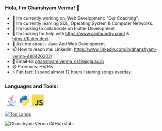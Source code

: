 ### Hola, I'm Ghanshyam Verma! 👋

- 🔭 I’m currently working on, Web Development: "Our Coaching".
- 🌱 I’m currently learning SQL, Operating System & Computer Networks.
- 👯 I’m looking to collaborate on Flutter Development.
- 🤔 I’m looking for help with https://www.sanfoundry.com/ & https://flutter.dev/.
- 💬 Ask me about - Java And Web Development.
- 📫 How to reach me: LinkedIn: https://www.linkedin.com/in/ghanshyam-verma-480426203/
- :email:             Email-Id: ghanshyam.verma_cs19@gla.ac.in
- 😄 Pronouns: He/His
- ⚡ Fun fact: I spend almost 12 hours listening songs everday.

<!-- -![gitImages](https://user-images.githubusercontent.com/67820202/112162579-3156bc80-8c12-11eb-97b6-2195cb0ca94d.jpg) -->
<h3 align="left">Languages and Tools:</h3>
<!-- <p align="left"> <a href="https://www.cprogramming.com/" target="_blank"> <img src="https://raw.githubusercontent.com/devicons/devicon/master/icons/c/c-original.svg" alt="c" width="40" height="40"/> </a> <a href="https://dart.dev" target="_blank"> <img src="https://www.vectorlogo.zone/logos/dartlang/dartlang-icon.svg" alt="dart" width="40" height="40"/> </a> <a href="https://flutter.dev" target="_blank"> <img src="https://www.vectorlogo.zone/logos/flutterio/flutterio-icon.svg" alt="flutter" width="40" height="40"/> --></a> <a href="https://www.java.com" target="_blank"> <img src="https://raw.githubusercontent.com/devicons/devicon/master/icons/java/java-original.svg" alt="java" width="40" height="40"/> </a>  <a href="https://www.python.org" target="_blank"> <img src="https://raw.githubusercontent.com/devicons/devicon/master/icons/python/python-original.svg" alt="python" width="40" height="40"/> </a> <a href="https://developer.mozilla.org/en-US/docs/Web/JavaScript" target="_blank"> <img src="https://raw.githubusercontent.com/devicons/devicon/master/icons/javascript/javascript-original.svg" alt="javascript" width="40" height="40"/> </a> <!--<a href="https://www.linux.org/" target="_blank"> <img src="https://raw.githubusercontent.com/devicons/devicon/master/icons/linux/linux-original.svg" alt="linux" width="40" height="40"/> </a> <a href="https://www.mysql.com/" target="_blank"> <img src="https://raw.githubusercontent.com/devicons/devicon/master/icons/mysql/mysql-original-wordmark.svg" alt="mysql" width="40" height="40"/> </a>--> </p> 

[![Top Langs](https://github-readme-stats.vercel.app/api/top-langs/?username=ghanshyamverma4654&layout=compact)](https://github.com/ghanhshyamverma4654/github-readme-stats)

![Ghanshyam Verma GitHub stats](https://github-readme-stats.vercel.app/api?username=ghanshyamverma4654&show_icons=true&theme=radical)


